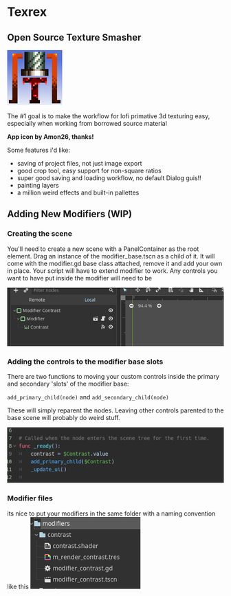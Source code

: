 # Texrex 
## Open Source Texture Smasher

![](texrex/icons/texrex_icon_4xscaled.png)


The #1 goal is to make the workflow for lofi primative 3d texturing easy, especially when working from borrowed source material

**App icon by Amon26, thanks!**

Some features i'd like:
- saving of project files, not just image export
- good crop tool, easy support for non-square ratios
- super good saving and loading workflow, no default Dialog guis!!
- painting layers
- a million weird effects and built-in pallettes

## Adding New Modifiers (WIP)
### Creating the scene
You'll need to create a new scene with a PanelContainer as the root element. Drag an instance of the modifier_base.tscn as a child of it. It will come with the modifier.gd base class attached, remove it and add your own in place. Your script will have to extend modifier to work. Any controls you want to have put inside the modifier will need to be

![](docs/example_modifier_scene.PNG)

### Adding the controls to the modifier base slots
There are two functions to moving your custom controls inside the primary and secondary 'slots' of the modifier base:

`add_primary_child(node)`
and
`add_secondary_child(node)`

 These will simply reparent the nodes. Leaving other controls parented to the base scene will probably do weird stuff.

![](docs/example_modifier_children.PNG)

### Modifier files
its nice to put your modifiers in the same folder with a naming convention like this
![](docs/example_modifier_layout.PNG)